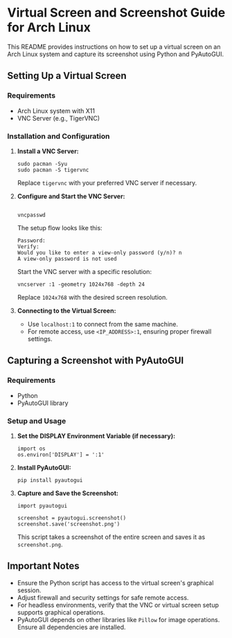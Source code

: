 # Virtual Screen and Screenshot Guide for Arch Linux

This README provides instructions on how to set up a virtual screen on an Arch Linux system and capture its screenshot using Python and PyAutoGUI.

## Setting Up a Virtual Screen

### Requirements

- Arch Linux system with X11
- VNC Server (e.g., TigerVNC)

### Installation and Configuration

1. **Install a VNC Server:**

   ```
   sudo pacman -Syu
   sudo pacman -S tigervnc
   ```

   Replace `tigervnc` with your preferred VNC server if necessary.

2. **Configure and Start the VNC Server:**

   ```
   ```

   ```
   vncpasswd
   ```

   The setup flow looks like this:

   ```
   Password:
   Verify:
   Would you like to enter a view-only password (y/n)? n
   A view-only password is not used
   ```


   Start the VNC server with a specific resolution:

   ```
   vncserver :1 -geometry 1024x768 -depth 24
   ```

   Replace `1024x768` with the desired screen resolution.

3. **Connecting to the Virtual Screen:**

   - Use `localhost:1` to connect from the same machine.
   - For remote access, use `<IP_ADDRESS>:1`, ensuring proper firewall settings.

## Capturing a Screenshot with PyAutoGUI

### Requirements

- Python
- PyAutoGUI library

### Setup and Usage

1. **Set the DISPLAY Environment Variable (if necessary):**

   ```
   import os
   os.environ['DISPLAY'] = ':1'
   ```

2. **Install PyAutoGUI:**

   ```
   pip install pyautogui
   ```

3. **Capture and Save the Screenshot:**

   ```
   import pyautogui

   screenshot = pyautogui.screenshot()
   screenshot.save('screenshot.png')
   ```

   This script takes a screenshot of the entire screen and saves it as `screenshot.png`.

## Important Notes

- Ensure the Python script has access to the virtual screen's graphical session.
- Adjust firewall and security settings for safe remote access.
- For headless environments, verify that the VNC or virtual screen setup supports graphical operations.
- PyAutoGUI depends on other libraries like `Pillow` for image operations. Ensure all dependencies are installed.
